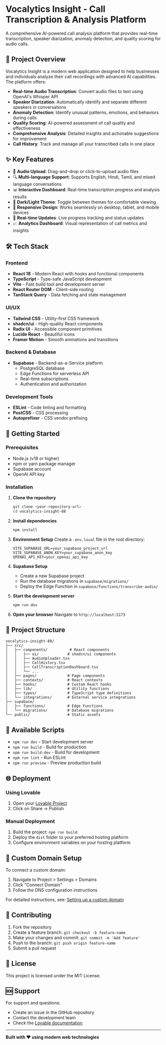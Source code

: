 # Vocalytics Insight - Call Transcription & Analysis Platform

A comprehensive AI-powered call analysis platform that provides real-time transcription, speaker diarization, anomaly detection, and quality scoring for audio calls.

## 🎯 Project Overview

Vocalytics Insight is a modern web application designed to help businesses and individuals analyze their call recordings with advanced AI capabilities. The platform offers:

- **Real-time Audio Transcription**: Convert audio files to text using OpenAI's Whisper API
- **Speaker Diarization**: Automatically identify and separate different speakers in conversations
- **Anomaly Detection**: Identify unusual patterns, emotions, and behaviors during calls
- **Quality Scoring**: AI-powered assessment of call quality and effectiveness
- **Comprehensive Analysis**: Detailed insights and actionable suggestions for improvement
- **Call History**: Track and manage all your transcribed calls in one place

## ✨ Key Features

- 🎤 **Audio Upload**: Drag-and-drop or click-to-upload audio files
- 🔍 **Multi-language Support**: Supports English, Hindi, Tamil, and mixed language conversations
- 📊 **Interactive Dashboard**: Real-time transcription progress and analysis results
- 🎨 **Dark/Light Theme**: Toggle between themes for comfortable viewing
- 📱 **Responsive Design**: Works seamlessly on desktop, tablet, and mobile devices
- 🔄 **Real-time Updates**: Live progress tracking and status updates
- 📈 **Analytics Dashboard**: Visual representation of call metrics and insights

## 🛠️ Tech Stack

### Frontend
- **React 18** - Modern React with hooks and functional components
- **TypeScript** - Type-safe JavaScript development
- **Vite** - Fast build tool and development server
- **React Router DOM** - Client-side routing
- **TanStack Query** - Data fetching and state management

### UI/UX
- **Tailwind CSS** - Utility-first CSS framework
- **shadcn/ui** - High-quality React components
- **Radix UI** - Accessible component primitives
- **Lucide React** - Beautiful icons
- **Framer Motion** - Smooth animations and transitions

### Backend & Database
- **Supabase** - Backend-as-a-Service platform
  - PostgreSQL database
  - Edge Functions for serverless API
  - Real-time subscriptions
  - Authentication and authorization

### Development Tools
- **ESLint** - Code linting and formatting
- **PostCSS** - CSS processing
- **Autoprefixer** - CSS vendor prefixing

## 🚀 Getting Started

### Prerequisites
- Node.js (v18 or higher)
- npm or yarn package manager
- Supabase account
- OpenAI API key

### Installation

1. **Clone the repository**
   ```bash
   git clone <your-repository-url>
   cd vocalytics-insight-88
   ```

2. **Install dependencies**
   ```bash
   npm install
   ```

3. **Environment Setup**
   Create a `.env.local` file in the root directory:
   ```env
   VITE_SUPABASE_URL=your_supabase_project_url
   VITE_SUPABASE_ANON_KEY=your_supabase_anon_key
   OPENAI_API_KEY=your_openai_api_key
   ```

4. **Supabase Setup**
   - Create a new Supabase project
   - Run the database migrations in `supabase/migrations/`
   - Deploy the Edge Function in `supabase/functions/transcribe-audio/`

5. **Start the development server**
   ```bash
   npm run dev
   ```

6. **Open your browser**
   Navigate to `http://localhost:5173`

## 📁 Project Structure

```
vocalytics-insight-88/
├── src/
│   ├── components/          # React components
│   │   ├── ui/             # shadcn/ui components
│   │   ├── AudioUploader.tsx
│   │   ├── CallHistory.tsx
│   │   ├── CallTranscriptionDashboard.tsx
│   │   └── ...
│   ├── pages/              # Page components
│   ├── contexts/           # React contexts
│   ├── hooks/              # Custom React hooks
│   ├── lib/                # Utility functions
│   ├── types/              # TypeScript type definitions
│   └── integrations/       # External service integrations
├── supabase/
│   ├── functions/          # Edge Functions
│   └── migrations/         # Database migrations
└── public/                 # Static assets
```

## 🔧 Available Scripts

- `npm run dev` - Start development server
- `npm run build` - Build for production
- `npm run build:dev` - Build for development
- `npm run lint` - Run ESLint
- `npm run preview` - Preview production build

## 🌐 Deployment

### Using Lovable
1. Open your [Lovable Project](https://lovable.dev/projects/5c288b80-b374-49b7-8e4d-101fe130d376)
2. Click on Share → Publish

### Manual Deployment
1. Build the project: `npm run build`
2. Deploy the `dist` folder to your preferred hosting platform
3. Configure environment variables on your hosting platform

## 🔗 Custom Domain Setup

To connect a custom domain:
1. Navigate to Project > Settings > Domains
2. Click "Connect Domain"
3. Follow the DNS configuration instructions

For detailed instructions, see: [Setting up a custom domain](https://docs.lovable.dev/tips-tricks/custom-domain#step-by-step-guide)

## 🤝 Contributing

1. Fork the repository
2. Create a feature branch: `git checkout -b feature-name`
3. Make your changes and commit: `git commit -m 'Add feature'`
4. Push to the branch: `git push origin feature-name`
5. Submit a pull request

## 📄 License

This project is licensed under the MIT License.

## 🆘 Support

For support and questions:
- Create an issue in the GitHub repository
- Contact the development team
- Check the [Lovable documentation](https://docs.lovable.dev)

---

**Built with ❤️ using modern web technologies**
